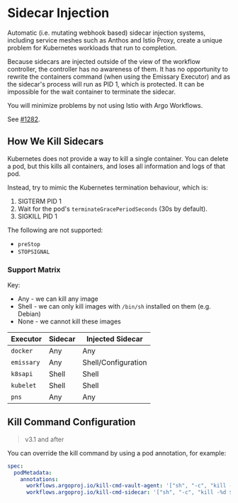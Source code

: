 # Sidecar Injection

Automatic (i.e. mutating webhook based) sidecar injection systems, including service meshes such as Anthos and Istio
Proxy, create a unique problem for Kubernetes workloads that run to completion.

Because sidecars are injected outside of the view of the workflow controller, the controller has no awareness of them.
It has no opportunity to rewrite the containers command (when using the Emissary Executor) and as the sidecar's process
will run as PID 1, which is protected. It can be impossible for the wait container to terminate the sidecar.

You will minimize problems by not using Istio with Argo Workflows.

See [#1282](https://github.com/argoproj/argo-workflows/issues/1282).

## How We Kill Sidecars

Kubernetes does not provide a way to kill a single container. You can delete a pod, but this kills all containers, and loses all information
and logs of that pod.

Instead, try to mimic the Kubernetes termination behaviour, which is:

1. SIGTERM PID 1
1. Wait for the pod's `terminateGracePeriodSeconds` (30s by default).
1. SIGKILL PID 1

The following are not supported:

* `preStop`
* `STOPSIGNAL`

### Support Matrix

Key:

* Any - we can kill any image
* Shell - we can only kill images with `/bin/sh` installed on them (e.g. Debian)
* None - we cannot kill these images

| Executor | Sidecar | Injected Sidecar | 
|---|---|---| 
| `docker` | Any | Any | 
| `emissary` | Any | Shell/Configuration | 
| `k8sapi` | Shell | Shell | 
| `kubelet` | Shell | Shell | 
| `pns` | Any | Any | 

## Kill Command Configuration

> v3.1 and after

You can override the kill command by using a pod annotation, for example:

```yaml
spec:
  podMetadata:
    annotations:
      workflows.argoproj.io/kill-cmd-vault-agent: '["sh", "-c", "kill -%d 1"]'
      workflows.argoproj.io/kill-cmd-sidecar: '["sh", "-c", "kill -%d $(pidof entrypoint.sh)"]'
```